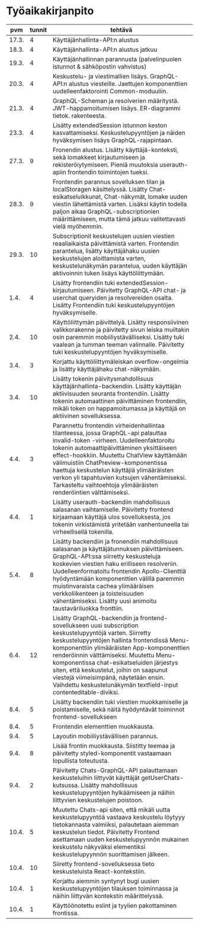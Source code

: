 # Työaikakirjanpito

| pvm | tunnit | tehtävä |
| --- | ------ | ------- |
|17.3.| 4 | Käyttäjänhallinta-API:n alustus |
|18.3.| 4 | Käyttäjänhallinta-API:n alustus jatkuu|
|19.3.| 4 |  Käyttäjänhallinnan parannusta (palvelinpuolen istunnot & sähköpostin vahvistus) |
|20.3.| 4 | Keskustelu- ja viestimallien lisäys. GraphQL-API:n alustus viesteille. Jaettujen komponenttien uudelleenfaktorointi Common-moduuliin.|
|21.3.| 4 | GraphQL-Scheman ja resolverien määritystä. JWT-happamoitumisen lisäys. ER-diagrammi tietok. rakenteesta.|
|23.3.| 4 | Lisätty extendedSession istunnon keston kasvattamiseksi. Keskustelupyyntöjen ja näiden hyväksymisen lisäys GraphQL-rajapintaan.|
|27.3.| 9 | Fronendin alustus. Lisätty käyttäjä-konteksti, sekä lomakkeet kirjautumiseen ja rekisteröiytymiseen. Pieniä muutoksia userauth-apiin frontendin toimintojen tueksi.|
|28.3.| 9 | Frontendin parannus sovelluksen tilan ja localStoragen käsittelyssä. Lisätty Chat-esikatseluikkunat, Chat-näkymät, lomake uuden viestin lähettämistä varten. Lisäksi käytin todella paljon aikaa GraphQL-subscriptionien määrittämiseen, mutta tämä jatkuu valitettavasti vielä myöhemmin.|
|29.3.| 10 | Subscriptionit keskustelujen uusien viestien reaaliaikaista päivittämistä varten. Frontendin parantelua, lisätty käyttäjähaku uusien keskustelujen aloittamista varten, keskustelunäkymän parantelua, uuden käyttäjän aktivoinnin tuken lisäys käyttöliittymään.|
|1.4. | 4 | Lisätty frontendiin tuki extendedSession-kirjautumiseen. Päivitetty GraphQL-API chat- ja userchat queryiden ja resolvereiden osalta. Lisätty Frontendiin tuki keskustelupyyntöjen hyväksymiselle.|
|2.4. | 10 | Käyttöliittymän päivittelyä. Lisätty responsiivinen valikkorakenne ja päivitetty sivun leiska muiltakin osin paremmin mobiiliystävälliseksi. Lisätty tuki vaalean ja tumman teeman valinnalle. Päivitetty tuki keskustelupyyntöjen hyväksymiselle.|
|3.4. | 3 | Korjattu käyttöliittymäleiskan overflow-ongelmia ja lisätty käyttäjähaku chat-näkymään.|
|3.4. | 10 | Lisätty tokenin päivitysmahdollisuus käyttäjänhallinta-backendiin. Lisätty käyttäjän aktiivisuuden seuranta frontendiin. Lisätty tokenin automaattinen päivittäminen frontendiin, mikäli token on happamoitumassa ja käyttäjä on aktiivinen sovelluksessa.|
|4.4. | 3 | Parannettu frontendin virheidenhallintaa tilanteessa, jossa GraphQL-api palauttaa invalid-token -virheen. Uudelleenfaktoroitu tokenin automaattipäivittäminen yksittäiseen effect-hookkiin. Muutettu ChatView käyttämään välimuistiin ChatPreview-komponentissa haettuja keskustelun käyttäjiä ylimääräisten verkon yli tapahtuvien kutsujen vähentämiseksi. Tarkasteltu vaihtoehtoja ylimääräisten renderöintien välttämiseksi.|
|4.4. | 1 | Lisätty userauth-backendiin mahdollisuus salasanan vaihtamiselle. Päivitetty frontend kirjaamaan käyttäjä ulos sovelluksesta, jos tokenin virkistämistä yritetään vanhentuneella tai virheellisellä tokenilla.|
|5.4. | 8 | Lisätty backendiin ja fronendiin mahdollisuus salasanan ja käyttäjätunnuksen päivittämiseen. GraphQL-API:ssa siirretty keskusteluja koskevien viestien haku erilliseen resolveriin. Uudelleenformatoitu frontendin Apollo-Clienttiä hyödyntämään komponenttien välillä paremmin muistinvaraista cachea ylimääräisen verkkoliikenteen ja toisteisuuden vähentämiseksi. Lisätty uusi animoitu taustaväriluokka fronttiin.|
|6.4. | 12 | Lisätty GraphQL-backendiin ja frontend-sovellukseen uusi subscription keskustelupyyntöjä varten. Siirretty keskustelupyyntöjen hallinta frontendissä Menu-komponenttiin ylimääräisten App-komponenttien renderöinnin välttämiseksi. Muutettu Menu-komponentissa chat-esikatseluiden järjestys siten, että keskustelut, joihin on saapunut viestejä viimeisimpänä, näytetään ensin. Vaihdettu keskustelunäkymän textfield-input contenteditable-diviksi.|
|8.4. | 5 | Lisätty backendiin tuki viestien muokkamiselle ja poistamiselle, sekä näitä hyödyntävät toiminnot frontend-sovellukseen|
|8.4. | 5 | Frontendin elementtien muokkausta.|
|9.4.| 5 | Layoutin mobiiliystävällisen parannus.|
|9.4.| 8 | Lisää frontin muokkausta. Siistitty teemaa ja päivitetty styled-komponentit vastaamaan lopullista toteutusta.|
|9.4.| 2 | Päivitetty Chats-GraphQL-API palauttamaan keskusteluihin liittyvät käyttäjät getUserChats-kutsussa. Lisätty mahdollisuus keskustelupyyntöjen hylkäämiseen ja näihin liittyvien keskustelujen poistoon.|
|10.4.| 5 | Muutettu Chats-api siten, että mikäli uutta keskustelupyyntöä vastaava keskustelu löytyyy tietokannasta valmiiksi, palautetaan aiemman keskustelun tiedot. Päivitetty Frontend asettamaan uuden keskustelupyynnön mukainen keskustelu näkyväksi elementiksi keskustelupyynnön suorittamisen jälkeen.|
|10.4.| 10 | Siiretty frontend-sovelluksessa tieto keskusteluista React-kontekstiin.|
|10.4.| 1 | Korjattu aiemmin syntynyt bugi uusien keskustelupyyntöjen tilauksen toiminnassa ja näihin liittyvän kontekstin määrittelyssä.|
|10.4.| 1 | Käyttöönotettu eslint ja tyylien pakottaminen frontissa.|